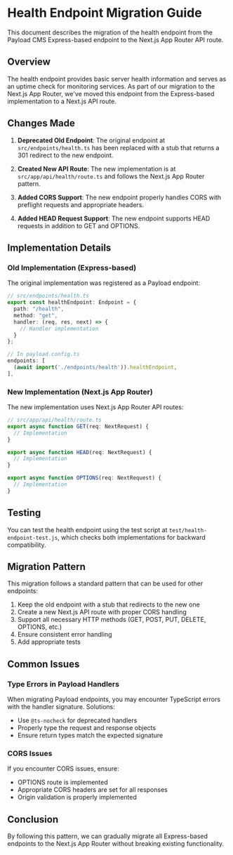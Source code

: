 # Health Endpoint Migration Guide

This document describes the migration of the health endpoint from the Payload CMS Express-based endpoint to the Next.js App Router API route.

## Overview

The health endpoint provides basic server health information and serves as an uptime check for monitoring services. As part of our migration to the Next.js App Router, we've moved this endpoint from the Express-based implementation to a Next.js API route.

## Changes Made

1. **Deprecated Old Endpoint**: The original endpoint at `src/endpoints/health.ts` has been replaced with a stub that returns a 301 redirect to the new endpoint.

2. **Created New API Route**: The new implementation is at `src/app/api/health/route.ts` and follows the Next.js App Router pattern.

3. **Added CORS Support**: The new endpoint properly handles CORS with preflight requests and appropriate headers.

4. **Added HEAD Request Support**: The new endpoint supports HEAD requests in addition to GET and OPTIONS.

## Implementation Details

### Old Implementation (Express-based)

The original implementation was registered as a Payload endpoint:

```typescript
// src/endpoints/health.ts
export const healthEndpoint: Endpoint = {
  path: "/health",
  method: "get",
  handler: (req, res, next) => {
    // Handler implementation
  }
};

// In payload.config.ts
endpoints: [
  (await import('./endpoints/health')).healthEndpoint,
],
```

### New Implementation (Next.js App Router)

The new implementation uses Next.js App Router API routes:

```typescript
// src/app/api/health/route.ts
export async function GET(req: NextRequest) {
  // Implementation
}

export async function HEAD(req: NextRequest) {
  // Implementation
}

export async function OPTIONS(req: NextRequest) {
  // Implementation
}
```

## Testing

You can test the health endpoint using the test script at `test/health-endpoint-test.js`, which checks both implementations for backward compatibility.

## Migration Pattern

This migration follows a standard pattern that can be used for other endpoints:

1. Keep the old endpoint with a stub that redirects to the new one
2. Create a new Next.js API route with proper CORS handling
3. Support all necessary HTTP methods (GET, POST, PUT, DELETE, OPTIONS, etc.)
4. Ensure consistent error handling
5. Add appropriate tests

## Common Issues

### Type Errors in Payload Handlers

When migrating Payload endpoints, you may encounter TypeScript errors with the handler signature. Solutions:

- Use `@ts-nocheck` for deprecated handlers
- Properly type the request and response objects
- Ensure return types match the expected signature

### CORS Issues

If you encounter CORS issues, ensure:

- OPTIONS route is implemented
- Appropriate CORS headers are set for all responses
- Origin validation is properly implemented

## Conclusion

By following this pattern, we can gradually migrate all Express-based endpoints to the Next.js App Router without breaking existing functionality.

